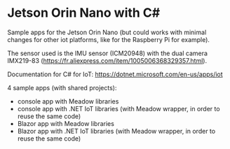 # Jetson Orin Nano with C#

Sample apps for the Jetson Orin Nano (but could works with minimal changes for other iot platforms, like for the Raspberry Pi for example).

The sensor used is the IMU sensor (ICM20948) with the dual camera IMX219-83 (https://fr.aliexpress.com/item/1005006368329357.html).

Documentation for C# for IoT: https://dotnet.microsoft.com/en-us/apps/iot

4 sample apps (with shared projects):
- console app with Meadow libraries
- console app with .NET IoT libraries (with Meadow wrapper, in order to reuse the same code)
- Blazor app with Meadow libraries
- Blazor app with .NET IoT libraries (with Meadow wrapper, in order to reuse the same code)
